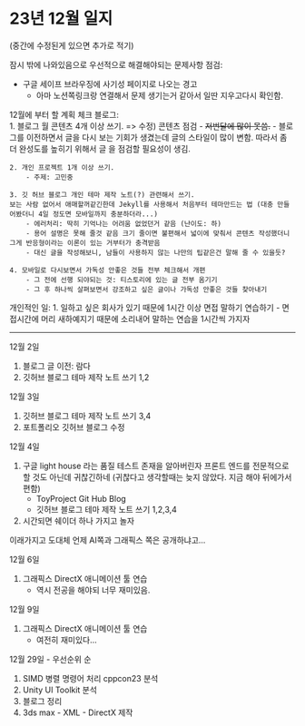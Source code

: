 # 23년 12월 일지
(중간에 수정된게 있으면 추가로 적기)  
  

잠시 밖에 나와있음으로 우선적으로 해결해야되는 문제사항 점검:
- 구글 세이프 브라우징에 사기성 페이지로 나오는 경고
    - 아마 노션쪽링크랑 연결해서 문제 생기는거 같아서 일딴 지우고다시 확인함.
      
12월에 부터 할 계획 체크
블로그:  
    1. 블로그 월 콘텐츠 4개 이상 쓰기. => 수정) 콘텐츠 점검
        - ~~저번달에 많이 못씀.~~ 
        - 블로그를 이전하면서 글을 다시 보는 기회가 생겼는데 글의 스타일이 많이 변함.
        따라서 좀 더 완성도를 높히기 위해서 글 을 점검할 필요성이 생김.

    2. 개인 프로젝트 1개 이상 쓰기.
        - 주제: 고민중

    3. 깃 허브 블로그 개인 테마 제작 노트(?) 관련해서 쓰기.
    보는 사람 없어서 애매할꺼같긴한데 Jekyll를 사용해서 처음부터 테마만드는 법 (대충 만들어봤더니 4일 정도면 모바일까지 충분하더라...)
        - 에러처리: 딱히 기억나는 어려움 없었던거 같음 (난이도: 하)
        - 용어 설명은 못해 줄것 같음 크기 줄이면 불편해서 넓이에 맞춰서 콘텐츠 작성했더니 그게 반응형이라는 이론이 있는 거부터가 충격받음
        - 대신 글을 작성해보니, 남들이 사용하지 않는 나만의 팁같은건 말해 줄 수 있을듯?

    4. 모바일로 다시보면서 가독성 안좋은 것들 전부 체크해서 개편
        - 그 전에 선행 되야되는 것: 티스토리에 있는 글 전부 옴기기
        - 그 후 하나씩 살펴보면서 강조하고 싶은 글이나 가독성 안좋은 것들 찾아내기
  
개인적인 일:
    1. 일하고 싶은 회사가 있기 때문에 1시간 이상 면접 말하기 연습하기
        - 면접시간에 머리 새하예지기 때문에 소리내어 말하는 연습을 1시간씩 가지자 


---

12월 2일
1. 블로그 글 이전: 람다
2. 깃허브 블로그 테마 제작 노트 쓰기 1,2

12월 3일
1. 깃허브 블로그 테마 제작 노트 쓰기 3,4
2. 포트폴리오 깃허브 블로그 수정

12월 4일
1. 구글 light house 라는 품질 테스트 존재을 알아버린자 
프론트 엔드를 전문적으로 할 것도 아닌데 귀찮긴하네 (귀찮다고 생각할때는 늦지 않았다. 지금 해야 뒤에가서 편함)
    - ToyProject Git Hub Blog
    - 깃허브 블로그 테마 제작 노트 쓰기 1,2,3,4 
2. 시간되면 쉐이더 하나 가지고 놀자

이래가지고 도대체 언제 AI쪽과 그래픽스 쪽은 공개하냐고...

12월 6일
1. 그래픽스 DirectX 애니메이션 툴 연습
    - 역시 전공을 해야되 너무 재미있음.

12월 9일
1. 그래픽스 DirectX 애니메이션 툴 연습
    - 여전히 재미있다...

12월 29일 - 우선순위 순 
1. SIMD 병렬 명령어 처리 cppcon23 분석
2. Unity UI Toolkit 분석
3. 블로그 정리
4. 3ds max - XML - DirectX 제작

